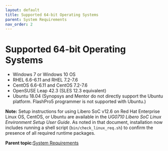 ```yaml
---
layout: default
title: Supported 64-bit Operating Systems
parent: System Requirements
nav_order: 2
---
```

# Supported 64-bit Operating Systems

-   Windows 7 or Windows 10 OS
-   RHEL 6.6-6.11 and RHEL 7.2-7.6
-   CentOS 6.6-6.11 and CentOS 7.2-7.6
-   OpenSUSE Leap 42.3 \(SLES 12.3 equivalent\)
-   Ubuntu 18.04 \(Synopsys and Mentor do not directly support the Ubuntu platform. FlashPro5 programmer is not supported with Ubuntu.\)

**Note:** Setup instructions for using Libero SoC v12.6 on Red Hat Enterprise Linux OS, CentOS, or Ubuntu are available in the *UG0710 Libero SoC Linux Environment Setup User Guide*. As noted in that document, installation now includes running a shell script \(`bin/check_linux_req.sh`\) to confirm the presence of all required runtime packages.

**Parent topic:**[System Requirements](GUID-B95F8060-5ED0-4C65-9790-71CB740A8769.md)


